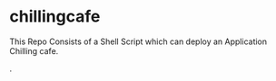 # chillingcafe

This Repo Consists of a Shell Script which can deploy an Application Chilling cafe.

.
